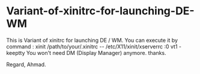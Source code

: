 # Variant-of-xinitrc-for-launching-DE-WM
This is Variant of xinitrc for launching DE / WM.
You can execute it by command :
xinit /path/to/your/.xinitrc -- /etc/X11/xinit/xserverrc :0 vt1 -keeptty
You won't need DM (Display Manager) anymore.
thanks.

Regard,
Ahmad.
